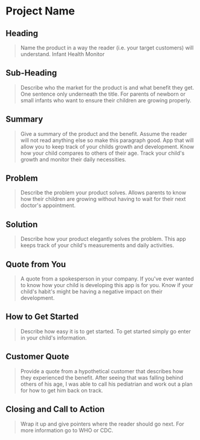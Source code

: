 # Project Name #

<!-- 
> This material was originally posted [here](http://www.quora.com/What-is-Amazons-approach-to-product-development-and-product-management). It is reproduced here for posterities sake.

There is an approach called "working backwards" that is widely used at Amazon. They work backwards from the customer, rather than starting with an idea for a product and trying to bolt customers onto it. While working backwards can be applied to any specific product decision, using this approach is especially important when developing new products or features.

For new initiatives a product manager typically starts by writing an internal press release announcing the finished product. The target audience for the press release is the new/updated product's customers, which can be retail customers or internal users of a tool or technology. Internal press releases are centered around the customer problem, how current solutions (internal or external) fail, and how the new product will blow away existing solutions.

If the benefits listed don't sound very interesting or exciting to customers, then perhaps they're not (and shouldn't be built). Instead, the product manager should keep iterating on the press release until they've come up with benefits that actually sound like benefits. Iterating on a press release is a lot less expensive than iterating on the product itself (and quicker!).

If the press release is more than a page and a half, it is probably too long. Keep it simple. 3-4 sentences for most paragraphs. Cut out the fat. Don't make it into a spec. You can accompany the press release with a FAQ that answers all of the other business or execution questions so the press release can stay focused on what the customer gets. My rule of thumb is that if the press release is hard to write, then the product is probably going to suck. Keep working at it until the outline for each paragraph flows. 

Oh, and I also like to write press-releases in what I call "Oprah-speak" for mainstream consumer products. Imagine you're sitting on Oprah's couch and have just explained the product to her, and then you listen as she explains it to her audience. That's "Oprah-speak", not "Geek-speak".

Once the project moves into development, the press release can be used as a touchstone; a guiding light. The product team can ask themselves, "Are we building what is in the press release?" If they find they're spending time building things that aren't in the press release (overbuilding), they need to ask themselves why. This keeps product development focused on achieving the customer benefits and not building extraneous stuff that takes longer to build, takes resources to maintain, and doesn't provide real customer benefit (at least not enough to warrant inclusion in the press release).
 -->
 
## Heading ##
  > Name the product in a way the reader (i.e. your target customers) will understand.
  Infant Health Monitor

## Sub-Heading ##
  > Describe who the market for the product is and what benefit they get. One sentence only underneath the title.
  For parents of newborn or small infants who want to ensure their children are growing properly.

## Summary ##
  > Give a summary of the product and the benefit. Assume the reader will not read anything else so make this paragraph good.
  App that will allow you to keep track of your childs growth and development.  Know how your child compares to others of their age.
  Track your child's growth and monitor their daily necessities.

## Problem ##
  > Describe the problem your product solves.
  Allows parents to know how their children are growing without having to wait for their next doctor's appointment.

## Solution ##
  > Describe how your product elegantly solves the problem.
  This app keeps track of your child's measurements and daily activities.

## Quote from You ##
  > A quote from a spokesperson in your company.
  If you've ever wanted to know how your child is developing this app is for you.  Know if your child's habit's might be having a negative impact on their development.

## How to Get Started ##
  > Describe how easy it is to get started.
  To get started simply go enter in your child's information.  

## Customer Quote ##
  > Provide a quote from a hypothetical customer that describes how they experienced the benefit.
  After seeing that was falling behind others of his age, I was able to call his pediatrian and work out a plan for how to get him back on track.

## Closing and Call to Action ##
  > Wrap it up and give pointers where the reader should go next.
  For more information go to WHO or CDC. 